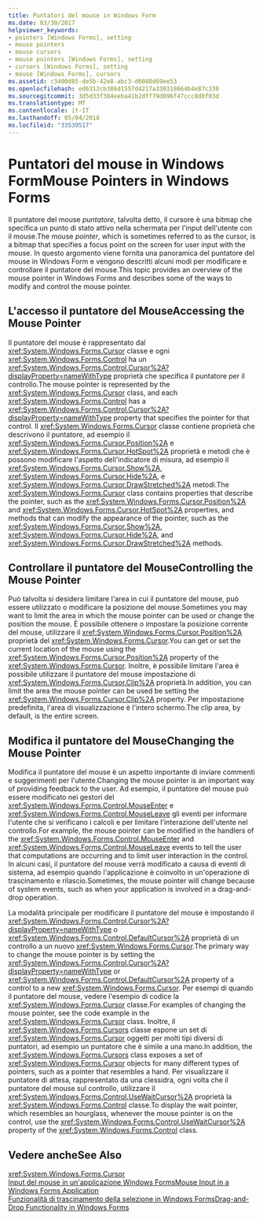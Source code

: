 ```yaml
---
title: Puntatori del mouse in Windows Form
ms.date: 03/30/2017
helpviewer_keywords:
- pointers [Windows Forms], setting
- mouse pointers
- mouse cursors
- mouse pointers [Windows Forms], setting
- cursors [Windows Forms], setting
- mouse [Windows Forms], cursors
ms.assetid: c3400d85-de5b-42e8-abc3-d6088d69ee53
ms.openlocfilehash: ed6312cb386d1557d4217a330318664b4e87c330
ms.sourcegitcommit: 3d5d33f384eeba41b2dff79d096f47ccc8d8f03d
ms.translationtype: MT
ms.contentlocale: it-IT
ms.lasthandoff: 05/04/2018
ms.locfileid: "33539517"
---
```

# <a name="mouse-pointers-in-windows-forms"></a><span data-ttu-id="34462-102">Puntatori del mouse in Windows Form</span><span class="sxs-lookup"><span data-stu-id="34462-102">Mouse Pointers in Windows Forms</span></span>
<span data-ttu-id="34462-103">Il puntatore del mouse *puntatore*, talvolta detto, il cursore è una bitmap che specifica un punto di stato attivo nella schermata per l'input dell'utente con il mouse.</span><span class="sxs-lookup"><span data-stu-id="34462-103">The mouse *pointer*, which is sometimes referred to as the cursor, is a bitmap that specifies a focus point on the screen for user input with the mouse.</span></span> <span data-ttu-id="34462-104">In questo argomento viene fornita una panoramica del puntatore del mouse in Windows Form e vengono descritti alcuni modi per modificare e controllare il puntatore del mouse.</span><span class="sxs-lookup"><span data-stu-id="34462-104">This topic provides an overview of the mouse pointer in Windows Forms and describes some of the ways to modify and control the mouse pointer.</span></span>  
  
## <a name="accessing-the-mouse-pointer"></a><span data-ttu-id="34462-105">L'accesso il puntatore del Mouse</span><span class="sxs-lookup"><span data-stu-id="34462-105">Accessing the Mouse Pointer</span></span>  
 <span data-ttu-id="34462-106">Il puntatore del mouse è rappresentato dal <xref:System.Windows.Forms.Cursor> classe e ogni <xref:System.Windows.Forms.Control> ha un <xref:System.Windows.Forms.Control.Cursor%2A?displayProperty=nameWithType> proprietà che specifica il puntatore per il controllo.</span><span class="sxs-lookup"><span data-stu-id="34462-106">The mouse pointer is represented by the <xref:System.Windows.Forms.Cursor> class, and each <xref:System.Windows.Forms.Control> has a <xref:System.Windows.Forms.Control.Cursor%2A?displayProperty=nameWithType> property that specifies the pointer for that control.</span></span> <span data-ttu-id="34462-107">Il <xref:System.Windows.Forms.Cursor> classe contiene proprietà che descrivono il puntatore, ad esempio il <xref:System.Windows.Forms.Cursor.Position%2A> e <xref:System.Windows.Forms.Cursor.HotSpot%2A> proprietà e metodi che è possono modificare l'aspetto dell'indicatore di misura, ad esempio il <xref:System.Windows.Forms.Cursor.Show%2A>, <xref:System.Windows.Forms.Cursor.Hide%2A>, e <xref:System.Windows.Forms.Cursor.DrawStretched%2A> metodi.</span><span class="sxs-lookup"><span data-stu-id="34462-107">The <xref:System.Windows.Forms.Cursor> class contains properties that describe the pointer, such as the <xref:System.Windows.Forms.Cursor.Position%2A> and <xref:System.Windows.Forms.Cursor.HotSpot%2A> properties, and methods that can modify the appearance of the pointer, such as the <xref:System.Windows.Forms.Cursor.Show%2A>, <xref:System.Windows.Forms.Cursor.Hide%2A>, and <xref:System.Windows.Forms.Cursor.DrawStretched%2A> methods.</span></span>  
  
## <a name="controlling-the-mouse-pointer"></a><span data-ttu-id="34462-108">Controllare il puntatore del Mouse</span><span class="sxs-lookup"><span data-stu-id="34462-108">Controlling the Mouse Pointer</span></span>  
 <span data-ttu-id="34462-109">Può talvolta si desidera limitare l'area in cui il puntatore del mouse, può essere utilizzato o modificare la posizione del mouse.</span><span class="sxs-lookup"><span data-stu-id="34462-109">Sometimes you may want to limit the area in which the mouse pointer can be used or change the position the mouse.</span></span> <span data-ttu-id="34462-110">È possibile ottenere o impostare la posizione corrente del mouse, utilizzare il <xref:System.Windows.Forms.Cursor.Position%2A> proprietà del <xref:System.Windows.Forms.Cursor>.</span><span class="sxs-lookup"><span data-stu-id="34462-110">You can get or set the current location of the mouse using the <xref:System.Windows.Forms.Cursor.Position%2A> property of the <xref:System.Windows.Forms.Cursor>.</span></span> <span data-ttu-id="34462-111">Inoltre, è possibile limitare l'area è possibile utilizzare il puntatore del mouse impostazione di <xref:System.Windows.Forms.Cursor.Clip%2A> proprietà.</span><span class="sxs-lookup"><span data-stu-id="34462-111">In addition, you can limit the area the mouse pointer can be used be setting the <xref:System.Windows.Forms.Cursor.Clip%2A> property.</span></span> <span data-ttu-id="34462-112">Per impostazione predefinita, l'area di visualizzazione è l'intero schermo.</span><span class="sxs-lookup"><span data-stu-id="34462-112">The clip area, by default, is the entire screen.</span></span>  
  
## <a name="changing-the-mouse-pointer"></a><span data-ttu-id="34462-113">Modifica il puntatore del Mouse</span><span class="sxs-lookup"><span data-stu-id="34462-113">Changing the Mouse Pointer</span></span>  
 <span data-ttu-id="34462-114">Modifica il puntatore del mouse è un aspetto importante di inviare commenti e suggerimenti per l'utente.</span><span class="sxs-lookup"><span data-stu-id="34462-114">Changing the mouse pointer is an important way of providing feedback to the user.</span></span> <span data-ttu-id="34462-115">Ad esempio, il puntatore del mouse può essere modificato nei gestori del <xref:System.Windows.Forms.Control.MouseEnter> e <xref:System.Windows.Forms.Control.MouseLeave> gli eventi per informare l'utente che si verificano i calcoli e per limitare l'interazione dell'utente nel controllo.</span><span class="sxs-lookup"><span data-stu-id="34462-115">For example, the mouse pointer can be modified in the handlers of the <xref:System.Windows.Forms.Control.MouseEnter> and <xref:System.Windows.Forms.Control.MouseLeave> events to tell the user that computations are occurring and to limit user interaction in the control.</span></span> <span data-ttu-id="34462-116">In alcuni casi, il puntatore del mouse verrà modificato a causa di eventi di sistema, ad esempio quando l'applicazione è coinvolto in un'operazione di trascinamento e rilascio.</span><span class="sxs-lookup"><span data-stu-id="34462-116">Sometimes, the mouse pointer will change because of system events, such as when your application is involved in a drag-and-drop operation.</span></span>  
  
 <span data-ttu-id="34462-117">La modalità principale per modificare il puntatore del mouse è impostando il <xref:System.Windows.Forms.Control.Cursor%2A?displayProperty=nameWithType> o <xref:System.Windows.Forms.Control.DefaultCursor%2A> proprietà di un controllo a un nuovo <xref:System.Windows.Forms.Cursor>.</span><span class="sxs-lookup"><span data-stu-id="34462-117">The primary way to change the mouse pointer is by setting the <xref:System.Windows.Forms.Control.Cursor%2A?displayProperty=nameWithType> or <xref:System.Windows.Forms.Control.DefaultCursor%2A> property of a control to a new <xref:System.Windows.Forms.Cursor>.</span></span> <span data-ttu-id="34462-118">Per esempi di quando il puntatore del mouse, vedere l'esempio di codice la <xref:System.Windows.Forms.Cursor> classe.</span><span class="sxs-lookup"><span data-stu-id="34462-118">For examples of changing the mouse pointer, see the code example in the <xref:System.Windows.Forms.Cursor> class.</span></span> <span data-ttu-id="34462-119">Inoltre, il <xref:System.Windows.Forms.Cursors> classe espone un set di <xref:System.Windows.Forms.Cursor> oggetti per molti tipi diversi di puntatori, ad esempio un puntatore che è simile a una mano.</span><span class="sxs-lookup"><span data-stu-id="34462-119">In addition, the <xref:System.Windows.Forms.Cursors> class exposes a set of <xref:System.Windows.Forms.Cursor> objects for many different types of pointers, such as a pointer that resembles a hand.</span></span> <span data-ttu-id="34462-120">Per visualizzare il puntatore di attesa, rappresentato da una clessidra, ogni volta che il puntatore del mouse sul controllo, utilizzare il <xref:System.Windows.Forms.Control.UseWaitCursor%2A> proprietà la <xref:System.Windows.Forms.Control> classe.</span><span class="sxs-lookup"><span data-stu-id="34462-120">To display the wait pointer, which resembles an hourglass, whenever the mouse pointer is on the control, use the <xref:System.Windows.Forms.Control.UseWaitCursor%2A> property of the <xref:System.Windows.Forms.Control> class.</span></span>  
  
## <a name="see-also"></a><span data-ttu-id="34462-121">Vedere anche</span><span class="sxs-lookup"><span data-stu-id="34462-121">See Also</span></span>  
 <xref:System.Windows.Forms.Cursor>  
 [<span data-ttu-id="34462-122">Input del mouse in un'applicazione Windows Forms</span><span class="sxs-lookup"><span data-stu-id="34462-122">Mouse Input in a Windows Forms Application</span></span>](../../../docs/framework/winforms/mouse-input-in-a-windows-forms-application.md)  
 [<span data-ttu-id="34462-123">Funzionalità di trascinamento della selezione in Windows Forms</span><span class="sxs-lookup"><span data-stu-id="34462-123">Drag-and-Drop Functionality in Windows Forms</span></span>](../../../docs/framework/winforms/drag-and-drop-functionality-in-windows-forms.md)
